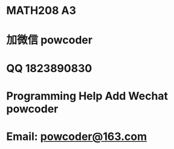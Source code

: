 # MATH208 A3 
# 加微信 powcoder

# QQ 1823890830

# Programming Help Add Wechat powcoder

# Email: powcoder@163.com

